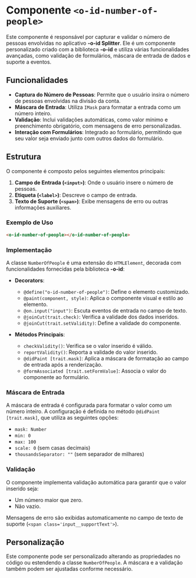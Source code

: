 # Componente `<o-id-number-of-people>`

Este componente é responsável por capturar e validar o número de pessoas envolvidas no aplicativo **-o-id Splitter**. Ele é um componente personalizado criado com a biblioteca **-o-id** e utiliza várias funcionalidades avançadas, como validação de formulários, máscara de entrada de dados e suporte a eventos.

## Funcionalidades

- **Captura do Número de Pessoas**: Permite que o usuário insira o número de pessoas envolvidas na divisão da conta.
- **Máscara de Entrada**: Utiliza `IMask` para formatar a entrada como um número inteiro.
- **Validação**: Inclui validações automáticas, como valor mínimo e preenchimento obrigatório, com mensagens de erro personalizadas.
- **Interação com Formulários**: Integrado ao formulário, permitindo que seu valor seja enviado junto com outros dados do formulário.

## Estrutura

O componente é composto pelos seguintes elementos principais:

1. **Campo de Entrada (`<input>`)**: Onde o usuário insere o número de pessoas.
2. **Etiqueta (`<label>`)**: Descreve o campo de entrada.
3. **Texto de Suporte (`<span>`)**: Exibe mensagens de erro ou outras informações auxiliares.

### Exemplo de Uso

```html
<o-id-number-of-people></o-id-number-of-people>
```

### Implementação

A classe `NumberOfPeople` é uma extensão do `HTMLElement`, decorada com funcionalidades fornecidas pela biblioteca **-o-id**:

- **Decorators**:
  - `@define("o-id-number-of-people")`: Define o elemento customizado.
  - `@paint(component, style)`: Aplica o componente visual e estilo ao elemento.
  - `@on.input("input")`: Escuta eventos de entrada no campo de texto.
  - `@joinCut(trait.check)`: Verifica a validade dos dados inseridos.
  - `@joinCut(trait.setValidity)`: Define a validade do componente.

- **Métodos Principais**:
  - `checkValidity()`: Verifica se o valor inserido é válido.
  - `reportValidity()`: Reporta a validade do valor inserido.
  - `@didPaint [trait.mask]`: Aplica a máscara de formatação ao campo de entrada após a renderização.
  - `@formAssociated [trait.setFormValue]`: Associa o valor do componente ao formulário.

### Máscara de Entrada

A máscara de entrada é configurada para formatar o valor como um número inteiro. A configuração é definida no método `@didPaint [trait.mask]`, que utiliza as seguintes opções:

- `mask: Number`
- `min: 0`
- `max: 100`
- `scale: 0` (sem casas decimais)
- `thousandsSeparator: ""` (sem separador de milhares)

### Validação

O componente implementa validação automática para garantir que o valor inserido seja:

- Um número maior que zero.
- Não vazio.

Mensagens de erro são exibidas automaticamente no campo de texto de suporte (`<span class='input__supportText'>`).

## Personalização

Este componente pode ser personalizado alterando as propriedades no código ou estendendo a classe `NumberOfPeople`. A máscara e a validação também podem ser ajustadas conforme necessário.
